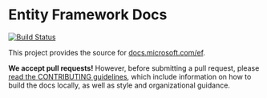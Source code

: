 Entity Framework Docs
=====================

[![Build Status](https://travis-ci.org/aspnet/EntityFramework.Docs.svg?branch=master)](https://travis-ci.org/aspnet/EntityFramework.Docs)

This project provides the source for [docs.microsoft.com/ef](http://docs.microsoft.com/ef/).

**We accept pull requests!** However, before submitting a pull request, please [read the CONTRIBUTING guidelines](CONTRIBUTING.md), which include information on how to build the docs locally, as well as style and organizational guidance.

